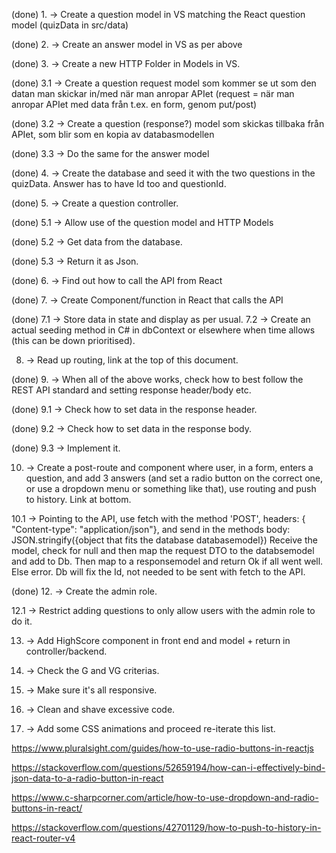 (done) 1. -> Create a question model in VS matching the React question model (quizData in src/data)

(done) 2. -> Create an answer model in VS as per above

(done) 3. -> Create a new HTTP Folder in Models in VS.

(done)	3.1 -> Create a question request model som kommer se ut som den datan man skickar in/med när man anropar APIet
		(request = när man anropar APIet med data från t.ex. en form, genom put/post)

(done)	3.2 -> Create a question (response?) model som skickas tillbaka från APIet, som blir som en kopia av databasmodellen

(done)	3.3 -> Do the same for the answer model

(done) 4. -> Create the database and seed it with the two questions in the quizData. Answer has to have Id too and questionId.

(done) 5. -> Create a question controller.

(done)	5.1 -> Allow use of the question model and HTTP Models

(done)	5.2 -> Get data from the database.

(done)	5.3 -> Return it as Json.

(done) 6. -> Find out how to call the API from React

(done) 7. -> Create Component/function in React that calls the API

(done)	7.1 -> Store data in state and display as per usual.
	7.2 -> Create an actual seeding method in C# in dbContext or elsewhere when time allows (this can be down prioritised).

8. -> Read up routing, link at the top of this document.

(done) 9. -> When all of the above works, check how to best follow the REST API standard and setting response header/body etc.
	
(done)	9.1 -> Check how to set data in the response header.
	
(done)	9.2 -> Check how to set data in the response body.
	
(done)	9.3 -> Implement it.

10. -> Create a post-route and component where user, in a form, enters a question, and add 3 answers (and set a radio button on the correct one, or use a dropdown menu or something like that), use routing and push to history. Link at bottom.

10.1 -> Pointing to the API, use fetch with the method 'POST', headers: { "Content-type": "application/json"}, and send in the methods body: JSON.stringify({object that fits the database databasemodel})
Receive the model, check for null and then map the request DTO to the databsemodel and add to Db. Then map to a responsemodel and return Ok if all went well. Else error. Db will fix the Id, not needed to be sent with fetch to the API.

(done) 12. -> Create the admin role.

12.1 -> Restrict adding questions to only allow users with the admin role to do it.

13. -> Add HighScore component in front end and model + return in controller/backend.
14. -> Check the G and VG criterias.

15. -> Make sure it's all responsive.

16. -> Clean and shave excessive code.

17. -> Add some CSS animations and proceed re-iterate this list.

https://www.pluralsight.com/guides/how-to-use-radio-buttons-in-reactjs

https://stackoverflow.com/questions/52659194/how-can-i-effectively-bind-json-data-to-a-radio-button-in-react

https://www.c-sharpcorner.com/article/how-to-use-dropdown-and-radio-buttons-in-react/

https://stackoverflow.com/questions/42701129/how-to-push-to-history-in-react-router-v4
